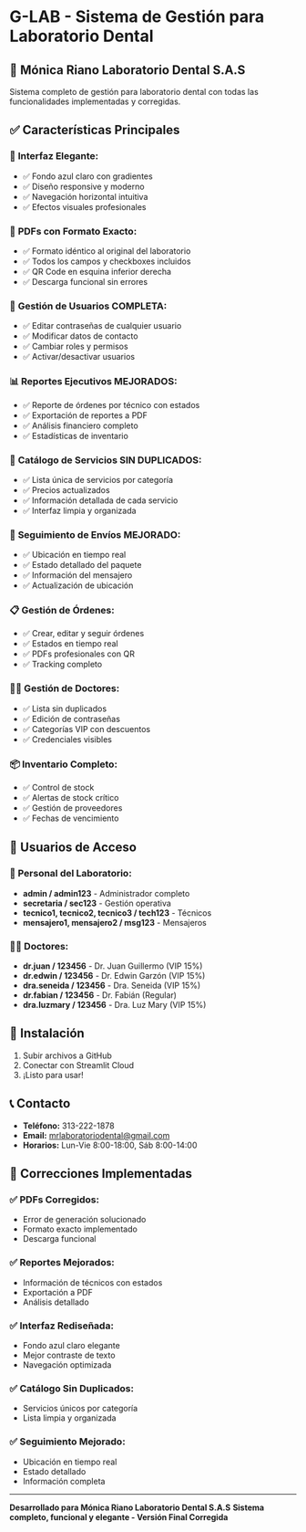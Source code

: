 # G-LAB - Sistema de Gestión para Laboratorio Dental

## 🦷 Mónica Riano Laboratorio Dental S.A.S

Sistema completo de gestión para laboratorio dental con todas las funcionalidades implementadas y corregidas.

## ✅ Características Principales

### 🎨 **Interfaz Elegante:**
- ✅ Fondo azul claro con gradientes
- ✅ Diseño responsive y moderno
- ✅ Navegación horizontal intuitiva
- ✅ Efectos visuales profesionales

### 📄 **PDFs con Formato Exacto:**
- ✅ Formato idéntico al original del laboratorio
- ✅ Todos los campos y checkboxes incluidos
- ✅ QR Code en esquina inferior derecha
- ✅ Descarga funcional sin errores

### 👥 **Gestión de Usuarios COMPLETA:**
- ✅ Editar contraseñas de cualquier usuario
- ✅ Modificar datos de contacto
- ✅ Cambiar roles y permisos
- ✅ Activar/desactivar usuarios

### 📊 **Reportes Ejecutivos MEJORADOS:**
- ✅ Reporte de órdenes por técnico con estados
- ✅ Exportación de reportes a PDF
- ✅ Análisis financiero completo
- ✅ Estadísticas de inventario

### 🦷 **Catálogo de Servicios SIN DUPLICADOS:**
- ✅ Lista única de servicios por categoría
- ✅ Precios actualizados
- ✅ Información detallada de cada servicio
- ✅ Interfaz limpia y organizada

### 📍 **Seguimiento de Envíos MEJORADO:**
- ✅ Ubicación en tiempo real
- ✅ Estado detallado del paquete
- ✅ Información del mensajero
- ✅ Actualización de ubicación

### 📋 **Gestión de Órdenes:**
- ✅ Crear, editar y seguir órdenes
- ✅ Estados en tiempo real
- ✅ PDFs profesionales con QR
- ✅ Tracking completo

### 👨‍⚕️ **Gestión de Doctores:**
- ✅ Lista sin duplicados
- ✅ Edición de contraseñas
- ✅ Categorías VIP con descuentos
- ✅ Credenciales visibles

### 📦 **Inventario Completo:**
- ✅ Control de stock
- ✅ Alertas de stock crítico
- ✅ Gestión de proveedores
- ✅ Fechas de vencimiento

## 🔐 Usuarios de Acceso

### 🏥 Personal del Laboratorio:
- **admin / admin123** - Administrador completo
- **secretaria / sec123** - Gestión operativa
- **tecnico1, tecnico2, tecnico3 / tech123** - Técnicos
- **mensajero1, mensajero2 / msg123** - Mensajeros

### 👨‍⚕️ Doctores:
- **dr.juan / 123456** - Dr. Juan Guillermo (VIP 15%)
- **dr.edwin / 123456** - Dr. Edwin Garzón (VIP 15%)
- **dra.seneida / 123456** - Dra. Seneida (VIP 15%)
- **dr.fabian / 123456** - Dr. Fabián (Regular)
- **dra.luzmary / 123456** - Dra. Luz Mary (VIP 15%)

## 🚀 Instalación

1. Subir archivos a GitHub
2. Conectar con Streamlit Cloud
3. ¡Listo para usar!

## 📞 Contacto

- **Teléfono:** 313-222-1878
- **Email:** mrlaboratoriodental@gmail.com
- **Horarios:** Lun-Vie 8:00-18:00, Sáb 8:00-14:00

## 🎯 Correcciones Implementadas

### ✅ **PDFs Corregidos:**
- Error de generación solucionado
- Formato exacto implementado
- Descarga funcional

### ✅ **Reportes Mejorados:**
- Información de técnicos con estados
- Exportación a PDF
- Análisis detallado

### ✅ **Interfaz Rediseñada:**
- Fondo azul claro elegante
- Mejor contraste de texto
- Navegación optimizada

### ✅ **Catálogo Sin Duplicados:**
- Servicios únicos por categoría
- Lista limpia y organizada

### ✅ **Seguimiento Mejorado:**
- Ubicación en tiempo real
- Estado detallado
- Información completa

---

**Desarrollado para Mónica Riano Laboratorio Dental S.A.S**
**Sistema completo, funcional y elegante - Versión Final Corregida**

